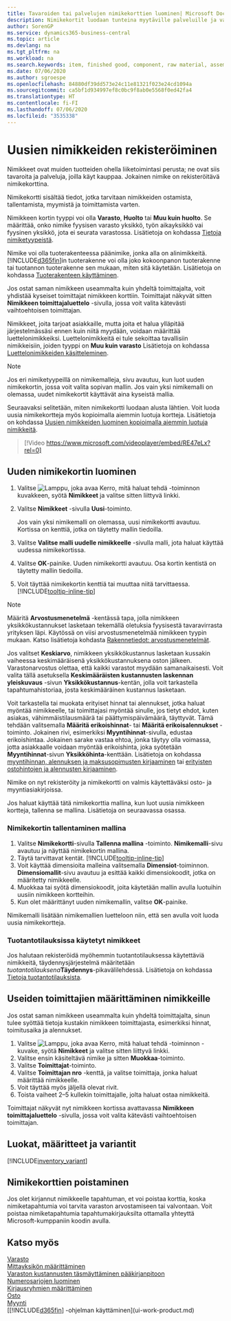 ```yaml
---
title: Tavaroiden tai palvelujen nimikekorttien luominen| Microsoft Docs
description: Nimikekortit luodaan tunteina myytäville palveluille ja varastosta myytäville fyysisille tuotteille, kuten kokoonpanonimikkeille, valmiille tavaroille, komponenteille tai raaka-aineille.
author: SorenGP
ms.service: dynamics365-business-central
ms.topic: article
ms.devlang: na
ms.tgt_pltfrm: na
ms.workload: na
ms.search.keywords: item, finished good, component, raw material, assembly item
ms.date: 07/06/2020
ms.author: sgroespe
ms.openlocfilehash: 84880df39dd573e24c11e81321f023e24cd1094a
ms.sourcegitcommit: ca5bf1d934997ef8c0bc9f8ab0e5568f0ed42fa4
ms.translationtype: HT
ms.contentlocale: fi-FI
ms.lasthandoff: 07/06/2020
ms.locfileid: "3535338"
---
```

# <a name="register-new-items"></a>Uusien nimikkeiden rekisteröiminen

Nimikkeet ovat muiden tuotteiden ohella liiketoimintasi perusta; ne ovat siis tavaroita ja palveluja, joilla käyt kauppaa. Jokainen nimike on rekisteröitävä nimikekorttina.

Nimikekortti sisältää tiedot, jotka tarvitaan nimikkeiden ostamista, tallentamista, myymistä ja toimittamista varten.

Nimikkeen kortin tyyppi voi olla **Varasto**, **Huolto** tai **Muu kuin huolto**. Se määrittää, onko nimike fyysisen varasto yksikkö, työn aikayksikkö vai fyysinen yksikkö, jota ei seurata varastossa. Lisätietoja on kohdassa [Tietoja nimiketyypeistä](inventory-about-item-types.md).

Nimike voi olla tuoterakenteessa päänimike, jonka alla on alinimikkeitä. [!INCLUDE[d365fin](includes/d365fin_md.md)]in tuoterakenne voi olla joko kokoonpanon tuoterakenne tai tuotannon tuoterakenne sen mukaan, miten sitä käytetään. Lisätietoja on kohdassa [Tuoterakenteen käyttäminen](inventory-how-work-BOMs.md).

Jos ostat saman nimikkeen useammalta kuin yhdeltä toimittajalta, voit yhdistää kyseiset toimittajat nimikkeen korttiin. Toimittajat näkyvät sitten **Nimikkeen toimittajaluettelo** -sivulla, jossa voit valita kätevästi vaihtoehtoisen toimittajan.

Nimikkeet, joita tarjoat asiakkaille, mutta joita et halua ylläpitää järjestelmässäsi ennen kuin niitä myydään, voidaan määrittää luettelonimikkeiksi. Luettelonimikkeitä ei tule sekoittaa tavallisiin nimikkeisiin, joiden tyyppi on **Muu kuin varasto** Lisätietoja on kohdassa [Luettelonimikkeiden käsitteleminen](inventory-how-work-nonstock-items.md).  

> [!NOTE]  
> Jos eri nimiketyypeillä on nimikemalleja, sivu avautuu, kun luot uuden nimikekortin, jossa voit valita sopivan mallin. Jos vain yksi nimikemalli on olemassa, uudet nimikekortit käyttävät aina kyseistä mallia.

Seuraavaksi selitetään, miten nimikekortti luodaan alusta lähtien. Voit luoda uusia nimikekortteja myös kopioimalla aiemmin luotuja kortteja. Lisätietoja on kohdassa [Uusien nimikkeiden luominen kopioimalla aiemmin luotuja nimikkeitä](inventory-how-copy-items.md).  

> [!Video https://www.microsoft.com/videoplayer/embed/RE47eLx?rel=0]

## <a name="to-create-a-new-item-card"></a>Uuden nimikekortin luominen

1. Valitse ![Lamppu, joka avaa Kerro, mitä haluat tehdä -toiminnon](media/ui-search/search_small.png "Kerro, mitä haluat tehdä") kuvakkeen, syötä **Nimikkeet** ja valitse sitten liittyvä linkki.  
2. Valitse **Nimikkeet** -sivulla **Uusi**-toiminto.

    Jos vain yksi nimikemalli on olemassa, uusi nimikekortti avautuu. Kortissa on kenttiä, jotka on täytetty mallin tiedoilla.
3. Valitse **Valitse malli uudelle nimikkeelle** -sivulla malli, jota haluat käyttää uudessa nimikekortissa.
4. Valitse **OK**-painike. Uuden nimikekortti avautuu. Osa kortin kentistä on täytetty mallin tiedoilla.
5. Voit täyttää nimikekortin kenttiä tai muuttaa niitä tarvittaessa. [!INCLUDE[tooltip-inline-tip](includes/tooltip-inline-tip_md.md)]

> [!NOTE]
> Määritä **Arvostusmenetelmä** -kentässä tapa, jolla nimikkeen yksikkökustannukset lasketaan tekemällä oletuksia fyysisestä tavaravirrasta yrityksen läpi. Käytössä on viisi arvostusmenetelmää nimikkeen tyypin mukaan. Katso lisätietoja kohdasta [Rakennetiedot: arvostusmenetelmät](design-details-costing-methods.md).
>
> Jos valitset **Keskiarvo**, nimikkeen yksikkökustannus lasketaan kussakin vaiheessa keskimääräisenä yksikkökustannuksena oston jälkeen. Varastonarvostus olettaa, että kaikki varastot myydään samanaikaisesti. Voit valita tällä asetuksella **Keskimääräisten kustannusten laskennan yleiskuvaus** -sivun **Yksikkökustannus**-kentän, jolla voit tarkastella tapahtumahistoriaa, josta keskimääräinen kustannus lasketaan.

Voit tarkastella tai muokata erityiset hinnat tai alennukset, jotka haluat myöntää nimikkeelle, tai toimittajasi myöntää sinulle, jos tietyt ehdot, kuten asiakas, vähimmäistilausmäärä tai päättymispäivämäärä, täyttyvät. Tämä tehdään valitsemalla **Määritä erikoishinnat**- tai **Määritä erikoisalennukset** -toiminto. Jokainen rivi, esimerkiksi **Myyntihinnat**-sivulla, edustaa erikoishintaa. Jokainen sarake vastaa ehtoa, jonka täytyy olla voimassa, jotta asiakkaalle voidaan myöntää erikoishinta, joka syötetään **Myyntihinnat**-sivun **Yksikköhinta**-kenttään. Lisätietoja on kohdassa [myyntihinnan, alennuksen ja maksusopimusten kirjaaminen](sales-how-record-sales-price-discount-payment-agreements.md) tai [erityisten ostohintojen ja alennusten kirjaaminen](purchasing-how-record-purchase-price-discount-payment-agreements.md).

Nimike on nyt rekisteröity ja nimikekortti on valmis käytettäväksi osto- ja myyntiasiakirjoissa.

Jos haluat käyttää tätä nimikekorttia mallina, kun luot uusia nimikkeen kortteja, tallenna se mallina. Lisätietoja on seuraavassa osassa.  

### <a name="to-save-the-item-card-as-a-template"></a>Nimikekortin tallentaminen mallina

1. Valitse **Nimikekortti**-sivulla **Tallenna mallina** -toiminto. **Nimikemalli**-sivu avautuu ja näyttää nimikekortin mallina.
2. Täytä tarvittavat kentät. [!INCLUDE[tooltip-inline-tip](includes/tooltip-inline-tip_md.md)]
3. Voit käyttää dimensioita malleina valitsemalla **Dimensiot**-toiminnon. **Dimensiomallit**-sivu avautuu ja esittää kaikki dimensiokoodit, jotka on määritetty nimikkeelle.
4. Muokkaa tai syötä dimensiokoodit, joita käytetään mallin avulla luotuihin uusiin nimikkeen kortteihin.
5. Kun olet määrittänyt uuden nimikemallin, valitse **OK**-painike.

Nimikemalli lisätään nimikemallien luetteloon niin, että sen avulla voit luoda uusia nimikekortteja.

### <a name="items-used-in-production-orders"></a>Tuotantotilauksissa käytetyt nimikkeet

Jos halutaan rekisteröidä myöhemmin tuotantotilauksessa käytettäviä nimikkeitä, täydennysjärjestelmä määritetään *tuotantotilauksena***Täydennys**-pikavälilehdessä. Lisätietoja on kohdassa [Tietoja tuotantotilauksista](production-about-production-orders.md).  

## <a name="to-set-up-multiple-vendors-for-an-item"></a>Useiden toimittajien määrittäminen nimikkeille

Jos ostat saman nimikkeen useammalta kuin yhdeltä toimittajalta, sinun tulee syöttää tietoja kustakin nimikkeen toimittajasta, esimerkiksi hinnat, toimitusaika ja alennukset.  

1. Valitse ![Lamppu, joka avaa Kerro, mitä haluat tehdä -toiminnon](media/ui-search/search_small.png "Kerro, mitä haluat tehdä") -kuvake, syötä **Nimikkeet** ja valitse sitten liittyvä linkki.  
2. Valitse ensin käsiteltävä nimike ja sitten **Muokkaa**-toiminto.  
3. Valitse **Toimittajat**-toiminto.  
4. Valitse **Toimittajan nro** -kenttä, ja valitse toimittaja, jonka haluat määrittää nimikkeelle.  
5. Voit täyttää myös jäljellä olevat rivit.  
6. Toista vaiheet 2–5 kullekin toimittajalle, jolta haluat ostaa nimikkeitä.

Toimittajat näkyvät nyt nimikkeen kortissa avattavassa **Nimikkeen toimittajaluettelo** -sivulla, jossa voit valita kätevästi vaihtoehtoisen toimittajan.

## <a name="categories-attributes-and-variants"></a>Luokat, määritteet ja variantit

[!INCLUDE[inventory_variant](includes/inventory_variant.md)]

## <a name="deleting-item-cards"></a>Nimikekorttien poistaminen

Jos olet kirjannut nimikkeelle tapahtuman, et voi poistaa korttia, koska nimiketapahtumia voi tarvita varaston arvostamiseen tai valvontaan. Voit poistaa nimiketapahtumia tapahtumakirjauksilta ottamalla yhteyttä Microsoft-kumppaniin koodin avulla.

## <a name="see-also"></a>Katso myös

[Varasto](inventory-manage-inventory.md)  
[Mittayksikön määrittäminen](inventory-how-setup-units-of-measure.md)  
[Varaston kustannusten täsmäyttäminen pääkirjanpitoon](finance-how-to-post-inventory-costs-to-the-general-ledger.md)  
[Numerosarjojen luominen](ui-create-number-series.md)  
[Kirjausryhmien määrittäminen](finance-posting-groups.md)  
[Osto](purchasing-manage-purchasing.md)  
[Myynti](sales-manage-sales.md)  
[[!INCLUDE[d365fin](includes/d365fin_md.md)] -ohjelman käyttäminen](ui-work-product.md)  
